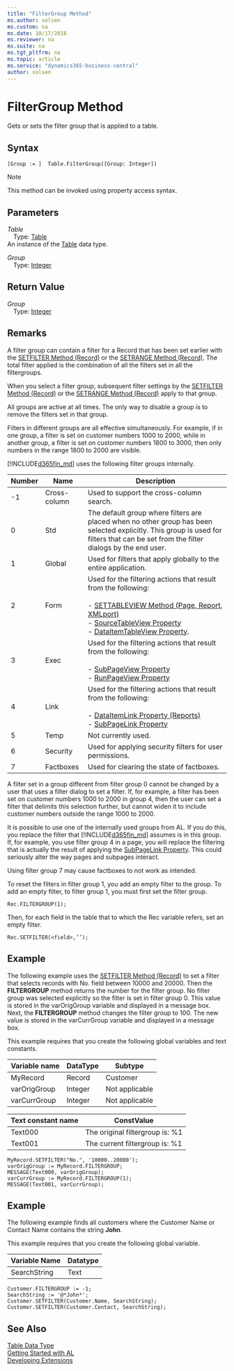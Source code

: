 ```yaml
---
title: "FilterGroup Method"
ms.author: solsen
ms.custom: na
ms.date: 10/17/2018
ms.reviewer: na
ms.suite: na
ms.tgt_pltfrm: na
ms.topic: article
ms.service: "dynamics365-business-central"
author: solsen
---
```

[//]: # (START>DO_NOT_EDIT)
[//]: # (IMPORTANT:Do not edit any of the content between here and the END>DO_NOT_EDIT.)
[//]: # (Any modifications should be made in the .xml files in the ModernDev repo.)
# FilterGroup Method
Gets or sets the filter group that is applied to a table.

## Syntax
```
[Group := ]  Table.FilterGroup([Group: Integer])
```
> [!NOTE]  
> This method can be invoked using property access syntax.  
## Parameters
*Table*  
&emsp;Type: [Table](table-data-type.md)  
An instance of the [Table](table-data-type.md) data type.  

*Group*  
&emsp;Type: [Integer](../integer/integer-data-type.md)  
  


## Return Value
*Group*  
&emsp;Type: [Integer](../integer/integer-data-type.md)  
  


[//]: # (IMPORTANT: END>DO_NOT_EDIT)

## Remarks  
 A filter group can contain a filter for a Record that has been set earlier with the [SETFILTER Method \(Record\)](devenv-SETFILTER-Method-Record.md) or the [SETRANGE Method \(Record\)](devenv-SETRANGE-Method-Record.md). The total filter applied is the combination of all the filters set in all the filtergroups.  

 When you select a filter group, subsequent filter settings by the [SETFILTER Method \(Record\)](devenv-SETFILTER-Method-Record.md) or the [SETRANGE Method \(Record\)](devenv-SETRANGE-Method-Record.md) apply to that group.  

 All groups are active at all times. The only way to disable a group is to remove the filters set in that group.  

 Filters in different groups are all effective simultaneously. For example, if in one group, a filter is set on customer numbers 1000 to 2000, while in another group, a filter is set on customer numbers 1800 to 3000, then only numbers in the range 1800 to 2000 are visible.  

 [!INCLUDE[d365fin_md](../includes/d365fin_md.md)] uses the following filter groups internally.  

|Number|Name|Description|  
|------------|----------|-----------------|  
|-1|Cross-column|Used to support the cross-column search.|  
|0|Std|The default group where filters are placed when no other group has been selected explicitly. This group is used for filters that can be set from the filter dialogs by the end user.|  
|1|Global|Used for filters that apply globally to the entire application.|  
|2|Form|Used for the filtering actions that result from the following:<br /><br /> -   [SETTABLEVIEW Method \(Page, Report, XMLport\)](devenv-SETTABLEVIEW-Method-Page-Report-XMLport.md)<br />-   [SourceTableView Property](../properties/devenv-SourceTableView-Property.md)<br />-   [DataItemTableView Property](../properties/devenv-DataItemTableView-Property.md).|  
|3|Exec|Used for the filtering actions that result from the following:<br /><br /> -   [SubPageView Property](../properties/devenv-SubPageView-Property.md)<br />-   [RunPageView Property](../properties/devenv-RunPageView-Property.md)|  
|4|Link|Used for the filtering actions that result from the following:<br /><br /> -  [DataItemLink Property \(Reports\)](../properties/devenv-DataItemLink-reports-property.md)<br />-   [SubPageLink Property](../properties/devenv-SubPageLink-Property.md)|  
|5|Temp|Not currently used.|  
|6|Security|Used for applying security filters for user permissions.|  
|7|Factboxes|Used for clearing the state of factboxes.|  

 A filter set in a group different from filter group 0 cannot be changed by a user that uses a filter dialog to set a filter. If, for example, a filter has been set on customer numbers 1000 to 2000 in group 4, then the user can set a filter that delimits this selection further, but cannot widen it to include customer numbers outside the range 1000 to 2000.  

 It is possible to use one of the internally used groups from AL. If you do this, you replace the filter that [!INCLUDE[d365fin_md](../includes/d365fin_md.md)] assumes is in this group. If, for example, you use filter group 4 in a page, you will replace the filtering that is actually the result of applying the [SubPageLink Property](../properties/devenv-SubPageLink-Property.md). This could seriously alter the way pages and subpages interact.  

 Using filter group 7 may cause factboxes to not work as intended.  

 To reset the filters in filter group 1, you add an empty filter to the group. To add an empty filter, to filter group 1, you must first set the filter group.  

```  
Rec.FILTERGROUP(1);  
```  

 Then, for each field in the table that to which the Rec variable refers, set an empty filter.  

```  
Rec.SETFILTER(<field>,’’);  
```  

## Example  
 The following example uses the [SETFILTER Method \(Record\)](devenv-SETFILTER-Method-Record.md) to set a filter that selects records with No. field between 10000 and 20000. Then the **FILTERGROUP** method returns the number for the filter group. No filter group was selected explicitly so the filter is set in filter group 0. This value is stored in the varOrigGroup variable and displayed in a message box. Next, the **FILTERGROUP** method changes the filter group to 100. The new value is stored in the varCurrGroup variable and displayed in a message box.  

 This example requires that you create the following global variables and text constants.  

|Variable name|DataType|Subtype|  
|-------------------|--------------|-------------|  
|MyRecord|Record|Customer|  
|varOrigGroup|Integer|Not applicable|  
|varCurrGroup|Integer|Not applicable|  

|Text constant name|ConstValue|  
|------------------------|----------------|  
|Text000|The original filtergroup is: %1|  
|Text001|The current filtergroup is: %1|  

```  
MyRecord.SETFILTER("No.", '10000..20000');  
varOrigGroup := MyRecord.FILTERGROUP;  
MESSAGE(Text000, varOrigGroup);  
varCurrGroup := MyRecord.FILTERGROUP(1);  
MESSAGE(Text001, varCurrGroup);  
```  

## Example  
 The following example finds all customers where the Customer Name or Contact Name contains the string **John**.  

 This example requires that you create the following global variable.  

|Variable Name|Datatype|  
|-------------------|--------------|  
|SearchString|Text|  

```  
Customer.FILTERGROUP := -1;  
SearchString := '@*John*';  
Customer.SETFILTER(Customer.Name, SearchString);  
Customer.SETFILTER(Customer.Contact, SearchString);  
```  

## See Also
[Table Data Type](table-data-type.md)  
[Getting Started with AL](../devenv-get-started.md)  
[Developing Extensions](../devenv-dev-overview.md)